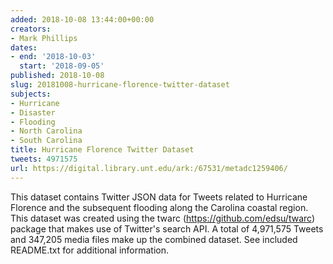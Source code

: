 ```yaml
---
added: 2018-10-08 13:44:00+00:00
creators:
- Mark Phillips
dates:
- end: '2018-10-03'
  start: '2018-09-05'
published: 2018-10-08
slug: 20181008-hurricane-florence-twitter-dataset
subjects:
- Hurricane
- Disaster
- Flooding
- North Carolina
- South Carolina
title: Hurricane Florence Twitter Dataset
tweets: 4971575
url: https://digital.library.unt.edu/ark:/67531/metadc1259406/
---
```


This dataset contains Twitter JSON data for Tweets related to Hurricane Florence and the subsequent flooding along the Carolina coastal region. This dataset was created using the twarc (https://github.com/edsu/twarc) package that makes use of Twitter's search API. A total of 4,971,575 Tweets and 347,205 media files make up the combined dataset. See included README.txt for additional information.
